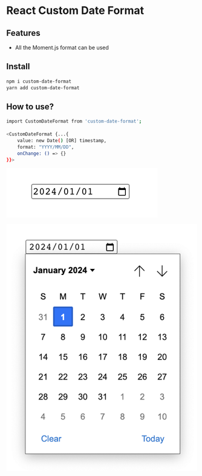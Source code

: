 # React Custom Date Format

## Features
- All the Moment.js format can be used

## Install
```sh
npm i custom-date-format
yarn add custom-date-format
```
## How to use?
```sh
import CustomDateFormat from 'custom-date-format';

<CustomDateFormat {...{
    value: new Date() [OR] timestamp, 
    format: "YYYY/MM/DD", 
    onChange: () => {}
}}>
```

![Custom Format](/assets/1.png?raw=true "Custom Format")
<!-- ![Custom Format](/assets/2.png?raw=true "Custom Format") -->
![Custom Format](/assets/3.png?raw=true "Date picker")